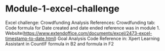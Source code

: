 # Module-1-excel-challenge
Excel challenge: Crowdfunding Analysis
References: 
Crowdfunding tab:
Code formula for Date created and date ended reference was in module 1. Website(https://www.extendoffice.com/documents/excel/2473-excel-timestamp-to-date.html)
Goal Analysis 
Code Reference in:  Xpert Learning Assistant in CountIF formula in B2 and formula in F2
